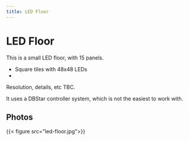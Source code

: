 ```yaml
---
title: LED Floor
---
```

# LED Floor

This is a small LED floor, with 15 panels.

* Square tiles with 48x48 LEDs
* 

Resolution, details, etc TBC.

It uses a DBStar controller system, which is not the easiest to work with.

## Photos

{{< figure src="led-floor.jpg">}}
